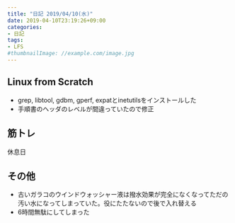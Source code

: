 ```yaml
---
title: "日記 2019/04/10(水)"
date: 2019-04-10T23:19:26+09:00
categories:
- 日記
tags:
- LFS
#thumbnailImage: //example.com/image.jpg
---
```


## Linux from Scratch
- grep, libtool, gdbm, gperf, expatとinetutilsをインストールした
- 手順書のヘッダのレベルが間違っていたので修正

<!--more-->

## 筋トレ
休息日

## その他
- 古いガラコのウインドウォッシャー液は撥水効果が完全になくなってただの汚い水になってしまっていた。役にたたないので後で入れ替える
- 6時間無駄にしてしまった
